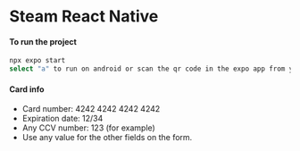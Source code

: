 # Steam React Native
#### To run the project

```sh
npx expo start
select "a" to run on android or scan the qr code in the expo app from your phone
```

#### Card info

- Card number: 4242 4242 4242 4242
- Expiration date: 12/34
- Any CCV number: 123 (for example)
- Use any value for the other fields on the form.